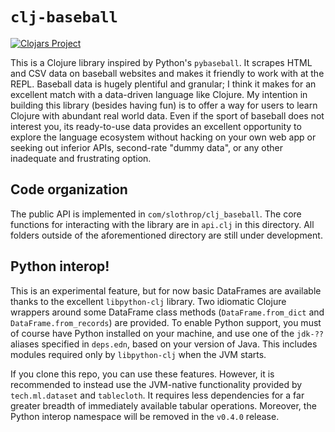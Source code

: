 # `clj-baseball`

[![Clojars Project](https://img.shields.io/clojars/v/org.clojars.slothrop/clj-baseball.svg)](https://clojars.org/org.clojars.slothrop/clj-baseball)

This is a Clojure library inspired by Python's `pybaseball`. It scrapes HTML and CSV data on baseball websites and makes it friendly to work with at the REPL. Baseball data is hugely plentiful and granular; I think it makes for an excellent match with a data-driven language like Clojure. My intention in building this library (besides having fun) is to offer a way for users to learn Clojure with abundant real world data. Even if the sport of baseball does not interest you, its ready-to-use data provides an excellent opportunity to explore the language ecosystem without hacking on your own web app or seeking out inferior APIs, second-rate "dummy data", or any other inadequate and frustrating option.

## Code organization

The public API is implemented in `com/slothrop/clj_baseball`. The core functions for interacting with the library are in `api.clj` in this directory. All folders outside of the aforementioned directory are still under development.

## Python interop!

This is an experimental feature, but for now basic DataFrames are available thanks to the excellent `libpython-clj` library. Two idiomatic Clojure wrappers around some DataFrame class methods (`DataFrame.from_dict` and `DataFrame.from_records`) are provided. To enable Python support, you must of course have Python installed on your machine, and use one of the `jdk-??` aliases specified in `deps.edn`, based on your version of Java. This includes modules required only by `libpython-clj` when the JVM starts. 

If you clone this repo, you can use these features. However, it is recommended to instead use the JVM-native functionality provided by `tech.ml.dataset` and `tablecloth`. It requires less dependencies for a far greater breadth of immediately available tabular operations. Moreover, the Python interop namespace will be removed in the `v0.4.0` release.